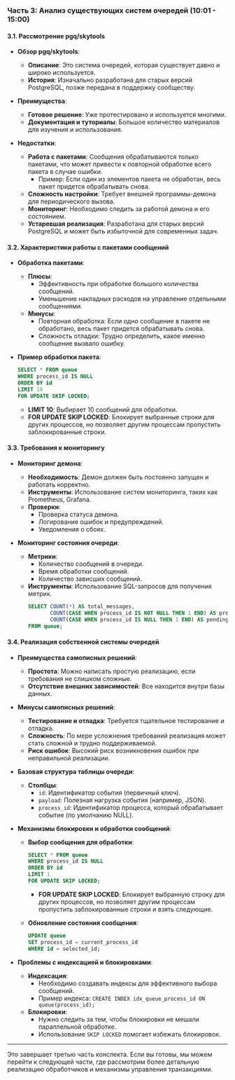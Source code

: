 ### Часть 3: Анализ существующих систем очередей (10:01 - 15:00)

#### 3.1. Рассмотрение pgq/skytools

- **Обзор pgq/skytools**:
  - **Описание**: Это система очередей, которая существует давно и широко используется.
  - **История**: Изначально разработана для старых версий PostgreSQL, позже передана в поддержку сообществу.

- **Преимущества**:
  - **Готовое решение**: Уже протестировано и используется многими.
  - **Документация и туториалы**: Большое количество материалов для изучения и использования.

- **Недостатки**:
  - **Работа с пакетами**: Сообщения обрабатываются только пакетами, что может привести к повторной обработке всего пакета в случае ошибки.
    - Пример: Если один из элементов пакета не обработан, весь пакет придется обрабатывать снова.
  - **Сложность настройки**: Требует внешней программы-демона для периодического вызова.
  - **Мониторинг**: Необходимо следить за работой демона и его состоянием.
  - **Устаревшая реализация**: Разработана для старых версий PostgreSQL и может быть избыточной для современных задач.

#### 3.2. Характеристики работы с пакетами сообщений

- **Обработка пакетами**:
  - **Плюсы**:
    - Эффективность при обработке большого количества сообщений.
    - Уменьшение накладных расходов на управление отдельными сообщениями.
  - **Минусы**:
    - Повторная обработка: Если одно сообщение в пакете не обработано, весь пакет придется обрабатывать снова.
    - Сложность отладки: Трудно определить, какое именно сообщение вызвало ошибку.

- **Пример обработки пакета**:
  ```sql
  SELECT * FROM queue
  WHERE process_id IS NULL
  ORDER BY id
  LIMIT 10
  FOR UPDATE SKIP LOCKED;
  ```
  - **LIMIT 10**: Выбирает 10 сообщений для обработки.
  - **FOR UPDATE SKIP LOCKED**: Блокирует выбранные строки для других процессов, но позволяет другим процессам пропустить заблокированные строки.

#### 3.3. Требования к мониторингу

- **Мониторинг демона**:
  - **Необходимость**: Демон должен быть постоянно запущен и работать корректно.
  - **Инструменты**: Использование систем мониторинга, таких как Prometheus, Grafana.
  - **Проверки**:
    - Проверка статуса демона.
    - Логирование ошибок и предупреждений.
    - Уведомления о сбоях.

- **Мониторинг состояния очереди**:
  - **Метрики**:
    - Количество сообщений в очереди.
    - Время обработки сообщений.
    - Количество зависших сообщений.
  - **Инструменты**: Использование SQL-запросов для получения метрик.
    ```sql
    SELECT COUNT(*) AS total_messages,
           COUNT(CASE WHEN process_id IS NOT NULL THEN 1 END) AS processing_messages,
           COUNT(CASE WHEN process_id IS NULL THEN 1 END) AS pending_messages
    FROM queue;
    ```

#### 3.4. Реализация собственной системы очередей

- **Преимущества самописных решений**:
  - **Простота**: Можно написать простую реализацию, если требования не слишком сложные.
  - **Отсутствие внешних зависимостей**: Все находится внутри базы данных.

- **Минусы самописных решений**:
  - **Тестирование и отладка**: Требуется тщательное тестирование и отладка.
  - **Сложность**: По мере усложнения требований реализация может стать сложной и трудно поддерживаемой.
  - **Риск ошибок**: Высокий риск возникновения ошибок при неправильной реализации.

- **Базовая структура таблицы очереди**:
  - **Столбцы**:
    - `id`: Идентификатор события (первичный ключ).
    - `payload`: Полезная нагрузка события (например, JSON).
    - `process_id`: Идентификатор процесса, который обрабатывает событие (по умолчанию NULL).

- **Механизмы блокировки и обработки сообщений**:
  - **Выбор сообщения для обработки**:
    ```sql
    SELECT * FROM queue
    WHERE process_id IS NULL
    ORDER BY id
    LIMIT 1
    FOR UPDATE SKIP LOCKED;
    ```
    - **FOR UPDATE SKIP LOCKED**: Блокирует выбранную строку для других процессов, но позволяет другим процессам пропустить заблокированные строки и взять следующие.

  - **Обновление состояния сообщения**:
    ```sql
    UPDATE queue
    SET process_id = current_process_id
    WHERE id = selected_id;
    ```

- **Проблемы с индексацией и блокировками**:
  - **Индексация**:
    - Необходимо создавать индексы для эффективного выбора сообщений.
    - Пример индекса: `CREATE INDEX idx_queue_process_id ON queue(process_id);`
  - **Блокировки**:
    - Нужно следить за тем, чтобы блокировки не мешали параллельной обработке.
    - Использование `SKIP LOCKED` помогает избежать блокировок.

---

Это завершает третью часть конспекта. Если вы готовы, мы можем перейти к следующей части, где рассмотрим более детальную реализацию обработчиков и механизмы управления транзакциями.